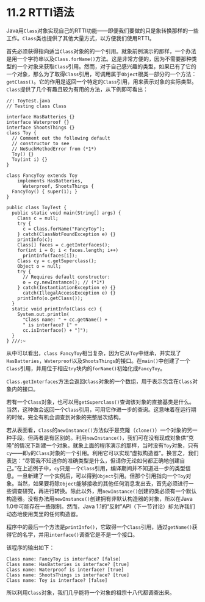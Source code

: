 # 11.2 RTTI语法


Java用`Class`对象实现自己的RTTI功能——即便我们要做的只是象转换那样的一些工作。`Class`类也提供了其他大量方式，以方便我们使用RTTI。

首先必须获得指向适当`Class`对象的的一个引用。就象前例演示的那样，一个办法是用一个字符串以及`Class.forName()`方法。这是非常方便的，因为不需要那种类型的一个对象来获取`Class`引用。然而，对于自己感兴趣的类型，如果已有了它的一个对象，那么为了取得`Class`引用，可调用属于`Object`根类一部分的一个方法：`getClass()`。它的作用是返回一个特定的`Class`引用，用来表示对象的实际类型。`Class`提供了几个有趣且较为有用的方法，从下例即可看出：

```
//: ToyTest.java
// Testing class Class

interface HasBatteries {}
interface Waterproof {}
interface ShootsThings {}
class Toy {
  // Comment out the following default
  // constructor to see
  // NoSuchMethodError from (*1*)
  Toy() {}
  Toy(int i) {}
}

class FancyToy extends Toy
    implements HasBatteries,
      Waterproof, ShootsThings {
  FancyToy() { super(1); }
}

public class ToyTest {
  public static void main(String[] args) {
    Class c = null;
    try {
      c = Class.forName("FancyToy");
    } catch(ClassNotFoundException e) {}
    printInfo(c);
    Class[] faces = c.getInterfaces();
    for(int i = 0; i < faces.length; i++)
      printInfo(faces[i]);
    Class cy = c.getSuperclass();
    Object o = null;
    try {
      // Requires default constructor:
      o = cy.newInstance(); // (*1*)
    } catch(InstantiationException e) {}
      catch(IllegalAccessException e) {}
    printInfo(o.getClass());
  }
  static void printInfo(Class cc) {
    System.out.println(
      "Class name: " + cc.getName() +
      " is interface? [" +
      cc.isInterface() + "]");
  }
} ///:~
```

从中可以看出，`class FancyToy`相当复杂，因为它从`Toy`中继承，并实现了`HasBatteries`，`Waterproof`以及`ShootsThings`的接口。在`main()`中创建了一个`Class`引用，并用位于相应`try`块内的`forName()`初始化成`FancyToy`。

`Class.getInterfaces`方法会返回`Class`对象的一个数组，用于表示包含在`Class`对象内的接口。

若有一个`Class`对象，也可以用`getSuperclass()`查询该对象的直接基类是什么。当然，这种做会返回一个`Class`引用，可用它作进一步的查询。这意味着在运行期的时候，完全有机会调查到对象的完整层次结构。

若从表面看，`Class`的`newInstance()`方法似乎是克隆（`clone()`）一个对象的另一种手段。但两者是有区别的。利用`newInstance()`，我们可在没有现成对象供“克隆”的情况下新建一个对象。就象上面的程序演示的那样，当时没有`Toy`对象，只有`cy`——即`y`的`Class`对象的一个引用。利用它可以实现“虚拟构造器”。换言之，我们表达：“尽管我不知道你的准确类型是什么，但请你无论如何都正确地创建自己。”在上述例子中，`cy`只是一个`Class`引用，编译期间并不知道进一步的类型信息。一旦新建了一个实例后，可以得到`Object`引用。但那个引用指向一个`Toy`对象。当然，如果要将除`Object`能够接收的其他任何消息发出去，首先必须进行一些调查研究，再进行转换。除此以外，用`newInstance()`创建的类必须有一个默认构造器。没有办法用`newInstance()`创建拥有非默认构造器的对象，所以在Java 1.0中可能存在一些限制。然而，Java 1.1的“反射”API（下一节讨论）却允许我们动态地使用类里的任何构造器。

程序中的最后一个方法是`printInfo()`，它取得一个`Class`引用，通过`getName()`获得它的名字，并用`interface()`调查它是不是一个接口。

该程序的输出如下：

```
Class name: FancyToy is interface? [false]
Class name: HasBatteries is interface? [true]
Class name: Waterproof is interface? [true]
Class name: ShootsThings is interface? [true]
Class name: Toy is interface? [false]
```

所以利用`Class`对象，我们几乎能将一个对象的祖宗十八代都调查出来。
